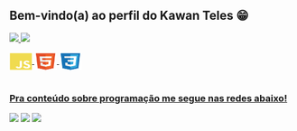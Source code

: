 ## Bem-vindo(a) ao perfil do Kawan Teles 😁

<div>
<a href="https://github.com/KawanTeles">
<img height="180em" src="https://github-readme-stats.vercel.app/api?username=KawanTeles&show_icons=true&theme=tokyonight&include_all_commits=true&count_private=true"/>
<img height="180em" src="https://github-readme-stats.vercel.app/api/top-langs/?username=KawanTeles&layout=compact&langs_count=6&theme=tokyonight"/>
</div>

<div style="display: inline_block"><br>
<img align="center" alt="Js" height="30" width="40" src="https://raw.githubusercontent.com/devicons/devicon/master/icons/javascript/javascript-plain.svg ">
<img align="center" alt="HTML" height="30" width="40" src="https://raw.githubusercontent.com/devicons/devicon/master/icons/html5/html5-original.svg ">
<img align="center" alt="CSS" height="30" width="40" src="https://raw.githubusercontent.com/devicons/devicon/master/icons/css3/css3-original.svg ">
</div>

<br>

### Pra conteúdo sobre programação me segue nas redes abaixo!

<div>
<a href="https://instagram.com/kawan_167m" target="_blank"><img src="https://img.shields.io/badge/-Instagram-%23E4405F?style=for-the-badge&logo=instagram&logoColor=white" target="_blank"></a>
<a href="kawanvictortelesdasilvasilva@gmail.com(kawanvictortelesdasilvasilva@gmail.com)"><img src="https://img.shields.io/badge/-Gmail-%23333?style=for-the-badge&logo=gmail&logoColor=white" alvo ="_blank"></a>
<a href=""target="_blank"><img src="https://img.shields.io/badge/-LinkedIn-%230077B5?style= for-the-badge&logo=linkedin&logoColor=white" target="_blank"></a>
</div>
